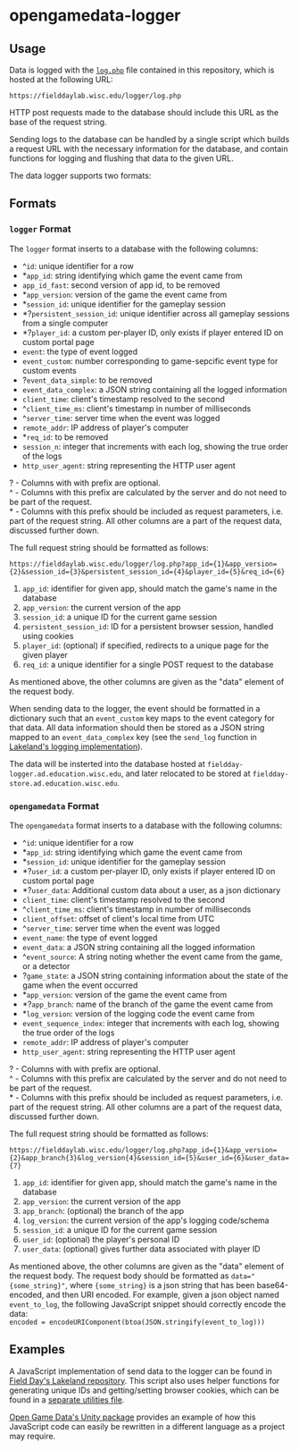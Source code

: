 # opengamedata-logger

<a name="usage"/>

## Usage

Data is logged with the [`log.php`](https://github.com/opengamedata/opengamedata-logger/blob/master/log.php) file contained in this repository, which is hosted at the following URL:

`https://fielddaylab.wisc.edu/logger/log.php`

HTTP post requests made to the database should include this URL as the base of the request string.

Sending logs to the database can be handled by a single script which builds a request URL with the necessary information for the database, and contain functions for logging and flushing that data to the given URL.

The data logger supports two formats:

<a name="Formats"/>

## Formats

### `logger` Format

The `logger` format inserts to a database with the following columns:

- ^`id`: unique identifier for a row
- *`app_id`: string identifying which game the event came from
- `app_id_fast`: second version of app id, to be removed
- *`app_version`: version of the game the event came from
- *`session_id`: unique identifier for the gameplay session
- *?`persistent_session_id`: unique identifier across all gameplay sessions from a single computer
- *?`player_id`: a custom per-player ID, only exists if player entered ID on custom portal page
- `event`: the type of event logged
- `event_custom`: number corresponding to game-sepcific event type for custom events
- ?`event_data_simple`: to be removed
- `event_data_complex`: a JSON string containing all the logged information
- `client_time`: client's timestamp resolved to the second
- ^`client_time_ms`: client's timestamp in number of milliseconds
- ^`server_time`: server time when the event was logged
- `remote_addr`: IP address of player's computer
- *`req_id`: to be removed
- `session_n`: integer that increments with each log, showing the true order of the logs
- `http_user_agent`: string representing the HTTP user agent

? - Columns with with prefix are optional.  
^ - Columns with this prefix are calculated by the server and do not need to be part of the request.  
\* - Columns with this prefix should be included as request parameters, i.e. part of the request string.
All other columns are a part of the request data, discussed further down.  

The full request string should be formatted as follows:

`https://fielddaylab.wisc.edu/logger/log.php?app_id={1}&app_version={2}&session_id={3}&persistent_session_id={4}&player_id={5}&req_id={6}`

1. `app_id`: identifier for given app, should match the game's name in the database
2. `app_version`: the current version of the app
3. `session_id`: a unique ID for the current game session
4. `persistent_session_id`: ID for a persistent browser session, handled using cookies
5. `player_id`: (optional) if specified, redirects to a unique page for the given player
6. `req_id`: a unique identifier for a single POST request to the database

<!-- In [previous implementations](#examples), string is built within the logging object's constructor. A logging function should then take in a properly formatted dictionary, add keys for session number and client time, and add the dictionary to an accrued list of data. A flush function can then be called, which sends an HTTP request to the specified URL, and flushes logs stored into the accrued list to the database in that POST request. -->

As mentioned above, the other columns are given as the "data" element of the request body.

When sending data to the logger, the event should be formatted in a dictionary such that an `event_custom` key maps to the event category for that data. All data information should then be stored as a JSON string mapped to an `event_data_complex` key (see the `send_log` function in [Lakeland's logging implementation](https://github.com/fielddaylab/lakeland/blob/master/src/logging.js#L725)).

The data will be insterted into the database hosted at `fieldday-logger.ad.education.wisc.edu`, and later relocated to be stored at `fieldday-store.ad.education.wisc.edu`.
### `opengamedata` Format

The `opengamedata` format inserts to a database with the following columns:

- ^`id`: unique identifier for a row
- *`app_id`: string identifying which game the event came from
- *`session_id`: unique identifier for the gameplay session
- *?`user_id`: a custom per-player ID, only exists if player entered ID on custom portal page
- *?`user_data`: Additional custom data about a user, as a json dictionary
- `client_time`: client's timestamp resolved to the second
- ^`client_time_ms`: client's timestamp in number of milliseconds
- `client_offset`: offset of client's local time from UTC
- ^`server_time`: server time when the event was logged
- `event_name`: the type of event logged
- `event_data`: a JSON string containing all the logged information
- ^`event_source`: A string noting whether the event came from the game, or a detector
- ?`game_state`: a JSON string containing information about the state of the game when the event occurred
- *`app_version`: version of the game the event came from
- *?`app_branch`: name of the branch of the game the event came from
- *`log_version`: version of the logging code the event came from
- `event_sequence_index`: integer that increments with each log, showing the true order of the logs
- `remote_addr`: IP address of player's computer
- `http_user_agent`: string representing the HTTP user agent

? - Columns with with prefix are optional.  
^ - Columns with this prefix are calculated by the server and do not need to be part of the request.  
\* - Columns with this prefix should be included as request parameters, i.e. part of the request string.
All other columns are a part of the request data, discussed further down.  

The full request string should be formatted as follows:

`https://fielddaylab.wisc.edu/logger/log.php?app_id={1}&app_version={2}&app_branch{3}&log_version{4}&session_id={5}&user_id={6}&user_data={7}`

1. `app_id`: identifier for given app, should match the game's name in the database
2. `app_version`: the current version of the app
3. `app_branch`: (optional) the branch of the app
4. `log_version`: the current version of the app's logging code/schema
5. `session_id`: a unique ID for the current game session
6. `user_id`: (optional) the player's personal ID
7. `user_data`: (optional) gives further data associated with player ID

As mentioned above, the other columns are given as the "data" element of the request body.
The request body should be formatted as `data="{some_string}"`, where `{some_string}` is a json string that has been base64-encoded, and then URI encoded.
For example, given a json object named `event_to_log`, the following JavaScript snippet should correctly encode the data:  
`encoded = encodeURIComponent(btoa(JSON.stringify(event_to_log)))`

<a name="examples"/>

## Examples

A JavaScript implementation of send data to the logger can be found in [Field Day's Lakeland repository](https://github.com/fielddaylab/lakeland/blob/master/src/simplelog.js). This script also uses helper functions for generating unique IDs and getting/setting browser cookies, which can be found in a [separate utilities file](https://github.com/fielddaylab/lakeland/blob/master/src/utils.js#L2087).

[Open Game Data's Unity package](https://github.com/opengamedata/opengamedata-unity/blob/main/Assets/FieldDay/SimpleLog.cs) provides an example of how this JavaScript code can easily be rewritten in a different language as a project may require.
